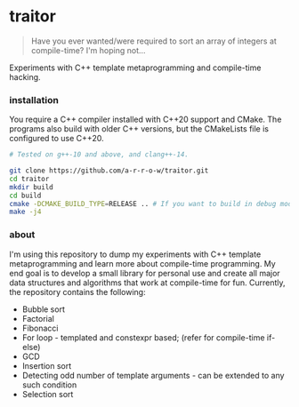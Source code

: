 # traitor

> Have you ever wanted/were required to sort an array of integers at compile-time? I'm hoping not...

Experiments with C++ template metaprogramming and compile-time hacking.

### installation

You require a C++ compiler installed with C++20 support and CMake. The programs also build with older C++ versions, but the CMakeLists file is configured to use C++20.

```bash
# Tested on g++-10 and above, and clang++-14.

git clone https://github.com/a-r-r-o-w/traitor.git
cd traitor
mkdir build
cd build
cmake -DCMAKE_BUILD_TYPE=RELEASE .. # If you want to build in debug mode, use -DCMAKE_BUILD_TYPE=DEBUG
make -j4
```

### about

I'm using this repository to dump my experiments with C++ template metaprogramming and learn more about compile-time programming. My end goal is to develop a small library for personal use and create all major data structures and algorithms that work at compile-time for fun. Currently, the repository contains the following:

- Bubble sort
- Factorial
- Fibonacci
- For loop - templated and constexpr based; (refer for compile-time if-else)
- GCD
- Insertion sort
- Detecting odd number of template arguments - can be extended to any such condition
- Selection sort
